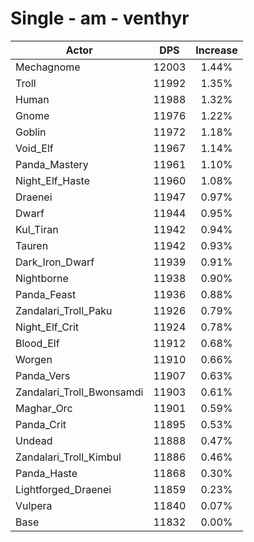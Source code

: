 # Single - am - venthyr
| Actor | DPS | Increase |
|---|:---:|:---:|
|Mechagnome|12003|1.44%|
|Troll|11992|1.35%|
|Human|11988|1.32%|
|Gnome|11976|1.22%|
|Goblin|11972|1.18%|
|Void_Elf|11967|1.14%|
|Panda_Mastery|11961|1.10%|
|Night_Elf_Haste|11960|1.08%|
|Draenei|11947|0.97%|
|Dwarf|11944|0.95%|
|Kul_Tiran|11942|0.94%|
|Tauren|11942|0.93%|
|Dark_Iron_Dwarf|11939|0.91%|
|Nightborne|11938|0.90%|
|Panda_Feast|11936|0.88%|
|Zandalari_Troll_Paku|11926|0.79%|
|Night_Elf_Crit|11924|0.78%|
|Blood_Elf|11912|0.68%|
|Worgen|11910|0.66%|
|Panda_Vers|11907|0.63%|
|Zandalari_Troll_Bwonsamdi|11903|0.61%|
|Maghar_Orc|11901|0.59%|
|Panda_Crit|11895|0.53%|
|Undead|11888|0.47%|
|Zandalari_Troll_Kimbul|11886|0.46%|
|Panda_Haste|11868|0.30%|
|Lightforged_Draenei|11859|0.23%|
|Vulpera|11840|0.07%|
|Base|11832|0.00%|
